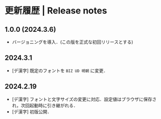 # 更新履歴 | Release notes

## 1.0.0 (2024.3.6)
- バージョニングを導入．(この版を正式な初回リリースとする)

## 2024.3.1
- [デ漢字] 既定のフォントを `BIZ UD 明朝` に変更．

## 2024.2.19
- [デ漢字] フォントと文字サイズの変更に対応．設定値はブラウザに保存され，次回起動時に引き継がれる．
- [デ漢字] 初版公開．